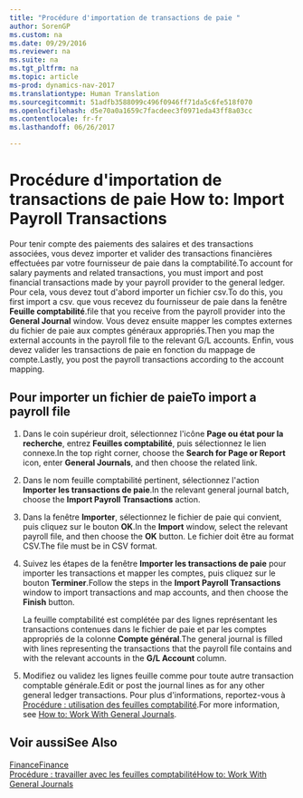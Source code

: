 ```yaml
---
title: "Procédure d'importation de transactions de paie "
author: SorenGP
ms.custom: na
ms.date: 09/29/2016
ms.reviewer: na
ms.suite: na
ms.tgt_pltfrm: na
ms.topic: article
ms-prod: dynamics-nav-2017
ms.translationtype: Human Translation
ms.sourcegitcommit: 51adfb3588099c496f0946ff71da5c6fe518f070
ms.openlocfilehash: d5e70a0a1659c7facdeec3f0971eda43ff8a03cc
ms.contentlocale: fr-fr
ms.lasthandoff: 06/26/2017

---
```


# <a name="how-to-import-payroll-transactions"></a><span data-ttu-id="6465d-102">Procédure d'importation de transactions de paie </span><span class="sxs-lookup"><span data-stu-id="6465d-102">How to: Import Payroll Transactions</span></span>
<span data-ttu-id="6465d-103">Pour tenir compte des paiements des salaires et des transactions associées, vous devez importer et valider des transactions financières effectuées par votre fournisseur de paie dans la comptabilité.</span><span class="sxs-lookup"><span data-stu-id="6465d-103">To account for salary payments and related transactions, you must import and post financial transactions made by your payroll provider to the general ledger.</span></span> <span data-ttu-id="6465d-104">Pour cela, vous devez tout d'abord importer un fichier csv.</span><span class="sxs-lookup"><span data-stu-id="6465d-104">To do this, you first import a csv.</span></span> <span data-ttu-id="6465d-105">que vous recevez du fournisseur de paie dans la fenêtre **Feuille comptabilité**.</span><span class="sxs-lookup"><span data-stu-id="6465d-105">file that you receive from the payroll provider into the **General Journal** window.</span></span> <span data-ttu-id="6465d-106">Vous devez ensuite mapper les comptes externes du fichier de paie aux comptes généraux appropriés.</span><span class="sxs-lookup"><span data-stu-id="6465d-106">Then you map the external accounts in the payroll file to the relevant G/L accounts.</span></span> <span data-ttu-id="6465d-107">Enfin, vous devez valider les transactions de paie en fonction du mappage de compte.</span><span class="sxs-lookup"><span data-stu-id="6465d-107">Lastly, you post the payroll transactions according to the account mapping.</span></span>

## <a name="to-import-a-payroll-file"></a><span data-ttu-id="6465d-108">Pour importer un fichier de paie</span><span class="sxs-lookup"><span data-stu-id="6465d-108">To import a payroll file</span></span>
1. <span data-ttu-id="6465d-109">Dans le coin supérieur droit, sélectionnez l'icône **Page ou état pour la recherche**, entrez **Feuilles comptabilité**, puis sélectionnez le lien connexe.</span><span class="sxs-lookup"><span data-stu-id="6465d-109">In the top right corner, choose the **Search for Page or Report** icon, enter **General Journals**, and then choose the related link.</span></span>
2. <span data-ttu-id="6465d-110">Dans le nom feuille comptabilité pertinent, sélectionnez l'action **Importer les transactions de paie**.</span><span class="sxs-lookup"><span data-stu-id="6465d-110">In the relevant general journal batch, choose the **Import Payroll Transactions** action.</span></span>
3. <span data-ttu-id="6465d-111">Dans la fenêtre **Importer**, sélectionnez le fichier de paie qui convient, puis cliquez sur le bouton **OK**.</span><span class="sxs-lookup"><span data-stu-id="6465d-111">In the **Import** window, select the relevant payroll file, and then choose the **OK** button.</span></span> <span data-ttu-id="6465d-112">Le fichier doit être au format CSV.</span><span class="sxs-lookup"><span data-stu-id="6465d-112">The file must be in CSV format.</span></span> 
4. <span data-ttu-id="6465d-113">Suivez les étapes de la fenêtre **Importer les transactions de paie** pour importer les transactions et mapper les comptes, puis cliquez sur le bouton **Terminer**.</span><span class="sxs-lookup"><span data-stu-id="6465d-113">Follow the steps in the **Import Payroll Transactions** window to import transactions and map accounts, and then choose the **Finish** button.</span></span>

    <span data-ttu-id="6465d-114">La feuille comptabilité est complétée par des lignes représentant les transactions contenues dans le fichier de paie et par les comptes appropriés de la colonne **Compte général**.</span><span class="sxs-lookup"><span data-stu-id="6465d-114">The general journal is filled with lines representing the transactions that the payroll file contains and with the relevant accounts in the **G/L Account** column.</span></span>
4. <span data-ttu-id="6465d-115">Modifiez ou validez les lignes feuille comme pour toute autre transaction comptable générale.</span><span class="sxs-lookup"><span data-stu-id="6465d-115">Edit or post the journal lines as for any other general ledger transactions.</span></span> <span data-ttu-id="6465d-116">Pour plus d'informations, reportez-vous à [Procédure : utilisation des feuilles comptabilité](ui-work-general-journals.md).</span><span class="sxs-lookup"><span data-stu-id="6465d-116">For more information, see [How to: Work With General Journals](ui-work-general-journals.md).</span></span>   

## <a name="see-also"></a><span data-ttu-id="6465d-117">Voir aussi</span><span class="sxs-lookup"><span data-stu-id="6465d-117">See Also</span></span>
[<span data-ttu-id="6465d-118">Finance</span><span class="sxs-lookup"><span data-stu-id="6465d-118">Finance</span></span>](finance-setup.md)  
[<span data-ttu-id="6465d-119">Procédure : travailler avec les feuilles comptabilité</span><span class="sxs-lookup"><span data-stu-id="6465d-119">How to: Work With General Journals</span></span>](ui-work-general-journals.md)  

